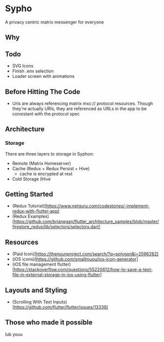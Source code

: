 # Sypho
A privacy centric matrix messenger for everyone

## Why

## Todo
- SVG Icons
- Finish .env selection
- Loader screen with animations

## Before Hitting The Code
- Urls are always referencing matrix mxc:// protocol resources. Though they're actually URIs, they are referenced as URLs in the app to be consistant with the protocol spec

## Architecture

### Storage
There are three layers to storage in Syphon:
- Remote (Matrix Homeserver)
- Cache (Redux + Redux Persist +  Hive)
    * cache is encrypted at rest
- Cold Storage (Hive

## Getting Started
- (Redux Tutorial)[https://www.netguru.com/codestories/-implement-redux-with-flutter-app]
- (Redux Examples)[https://github.com/brianegan/flutter_architecture_samples/blob/master/firestore_redux/lib/selectors/selectors.dart]

## Resources
- (Paid Icon)[https://thenounproject.com/search/?q=polygon&i=2596282]
- (iOS icons)[https://github.com/smallmuou/ios-icon-generator]
- (iOS file management flutter)[https://stackoverflow.com/questions/55220612/how-to-save-a-text-file-in-external-storage-in-ios-using-flutter]

## Layouts and Styling
- (Scrolling With Text Inputs)[https://github.com/flutter/flutter/issues/13339]


## Those who made it possible
lub youu
